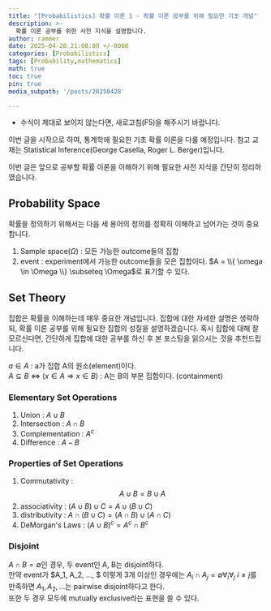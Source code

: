```yaml
---
title: "[Probabilistics] 확률 이론 1 - 확률 이론 공부를 위해 필요한 기초 개념"
description: >-
  확률 이론 공부를 위한 사전 지식을 설명합니다.
author: rammer
date: 2025-04-28 21:08:00 +/-0000
categories: [Probabilistics]
tags: [Probability,mathematics]
math: true
toc: true
pin: true
media_subpath: '/posts/20250428'

---
```

  * 수식이 제대로 보이지 않는다면, 새로고침(F5)을 해주시기 바랍니다.

 이번 글을 시작으로 하여, 통계학에 필요한 기초 확률 이론을 다룰 예정입니다.
 참고 교재는 Statistical Inference(George Casella, Roger L. Berger)입니다.

 이번 글은 앞으로 공부할 확률 이론을 이해하기 위해 필요한 사전 지식을 간단히 정리하였습니다.

## Probability Space
확률을 정의하기 위해서는 다음 세 용어의 정의를 정확히 이해하고 넘어가는 것이 중요합니다.
1. Sample space($\Omega$) : 모든 가능한 outcome들의 집합
2. event : experiment에서 가능한 outcome들을 모은 집합이다. $A = \\{ \omega \in \Omega \\} \subseteq \Omega$로 표기할 수 있다. 

## Set Theory
 집합은 확률을 이해하는데 매우 중요한 개념입니다. 집합에 대한 자세한 설명은 생략하되, 확률 이론 공부를 위해 필요한 집합의 성질을 설명하겠습니다. 혹시 집합에 대해 잘 모르신다면, 간단하게 집합에 대한 공부를 하신 후 본 포스팅을 읽으시는 것을 추천드립니다.

 $a \in A$ : a가 집합 A의 원소(element)이다.  
 $A \subseteq B$ $\Longleftrightarrow$ ($x \in A \Longrightarrow x \in B$) : A는 B의 부분 집합이다. (containment)

### Elementary Set Operations
  1. Union : $A \cup B$
  2. Intersection : $A \cap B$
  3. Complementation : $A^c$
  4. Difference : $A - B$

### Properties of Set Operations
  1. Commutativity : $$A \cup B = B \cup A$$
  2. associativity : $(A \cup B) \cup C = A \cup (B \cup C)$
  3. distributivity : $A \cap (B \cup C) = (A \cap B) \cup (A \cap C)$
  4. DeMorgan's Laws : $(A \cup B)^c = A^c \cap B^c$

### Disjoint
$A \cap B = \emptyset$인 경우, 두 event인 A, B는 disjoint하다.  
만약 event가 $A_1, A_2, ..., $ 이렇게 3개 이상인 경우에는 $A_i \cap A_j = \emptyset \forall_i \forall_j$  $i \neq j$를 만족하면 $A_1, A_2, ...$는 pairwise disjoint하다고 한다.  
또한 두 경우 모두에 mutually exclusive라는 표현을 쓸 수 있다.





